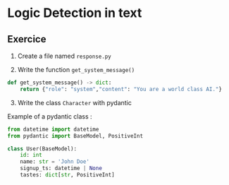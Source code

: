 # Logic Detection in text

## Exercice

1. Create a file named `response.py`

2. Write the function `get_system_message()`
```python
def get_system_message() -> dict:
    return {"role": "system","content": "You are a world class AI."}
```

3. Write the class `Character` with pydantic

Example of a pydantic class :
```python
from datetime import datetime
from pydantic import BaseModel, PositiveInt

class User(BaseModel):
    id: int  
    name: str = 'John Doe'  
    signup_ts: datetime | None  
    tastes: dict[str, PositiveInt]  
```